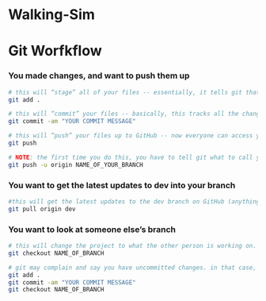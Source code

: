 # Walking-Sim

# Git Worfkflow

### You made changes, and want to push them up

```bash
# this will “stage” all of your files -- essentially, it tells git that you created some brand new files that it might not know about, so you’re asking git to look for any new files you might have made
git add .

# this will “commit” your files -- basically, this tracks all the changes you’ve made in any files, and git attaches a little message to say what you’ve been up to
git commit -am "YOUR COMMIT MESSAGE"

# this will “push” your files up to GitHub -- now everyone can access your latest changes!
git push

# NOTE: the first time you do this, you have to tell git what to call your branch on GitHub (you should call this the same thing you called it on your computer!). to do this, run this command:
git push -u origin NAME_OF_YOUR_BRANCH
```


### You want to get the latest updates to dev into your branch

```bash
#this will get the latest updates to the dev branch on GitHub (anything someone else pushed up there since you last looked), package those changes and bring them into your branch
git pull origin dev
```


### You want to look at someone else’s branch

```bash
# this will change the project to what the other person is working on.
git checkout NAME_OF_BRANCH

# git may complain and say you have uncommitted changes. in that case, just commit your current changes before switching branchehs by doing this:
git add .
git commit -am "YOUR COMMIT MESSAGE"
git checkout NAME_OF_BRANCH
```